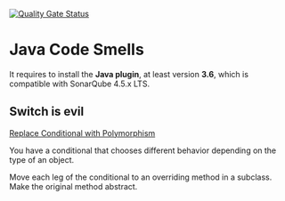 [![Quality Gate Status](https://sonarcloud.io/api/project_badges/measure?project=org.sonar%3Asonar-codesmells-plugin&metric=alert_status)](https://sonarcloud.io/summary/new_code?id=org.sonar%3Asonar-codesmells-plugin)

# Java Code Smells

It requires to install the **Java plugin**, at least version **3.6**, which is compatible with SonarQube 4.5.x LTS.

## Switch is evil

[Replace Conditional with Polymorphism](http://www.refactoring.com/catalog/replaceConditionalWithPolymorphism.html)

You have a conditional that chooses different behavior depending on the type of an object.

Move each leg of the conditional to an overriding method in a subclass. Make the original method abstract.
